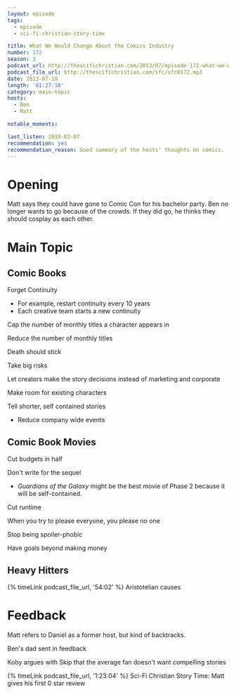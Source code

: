 ```yaml
---
layout: episode
tags:
  - episode
  - sci-fi-christian-story-time

title: What We Would Change About the Comics Industry
number: 172
season: 3
podcast_url: http://thescifichristian.com/2013/07/episode-172-what-we-would-change-about-the-comics-industry/
podcast_file_url: http://thescifichristian.com/sfc/sfc0172.mp3
date: 2013-07-18
length: '01:27:18'
category: main-topic
hosts:
  - Ben
  - Matt

notable_moments:

last_listen: 2019-02-07
recommendation: yes
recommendation_reason: Good summary of the hosts' thoughts on comics.
---
```

# Opening
Matt says they could have gone to Comic Con for his bachelor party. Ben no longer wants to go because of the crowds. If they did go, he thinks they should cosplay as each other. 



# Main Topic
## Comic Books
Forget Continuity
- For example, restart continuity every 10 years
- Each creative team starts a new continuity 

Cap the number of monthly titles a character appears in

Reduce the number of monthly titles

Death should stick

Take big risks

Let creators make the story decisions instead of marketing and corporate

Make room for existing characters

Tell shorter, self contained stories 
- Reduce company wide events



## Comic Book Movies

Cut budgets in half

Don't write for the sequel
<ul>
  <li><i class="work-title">Guardians of the Galaxy</i> might be the best movie of Phase 2 because it will be self-contained.</li>
</ul>

Cut runtime

When you try to please everyone, you please no one

Stop being spoiler-phobic

Have goals beyond making money


## Heavy Hitters
{% timeLink podcast_file_url, '54:02' %} Aristotelian causes



# Feedback
Matt refers to Daniel as a former host, but kind of backtracks. 

Ben's dad sent in feedback

Koby argues with Skip that the average fan doesn't want compelling stories

{% timeLink podcast_file_url, '1:23:04' %} Sci-Fi Christian Story Time: Matt gives his first 0 star review
